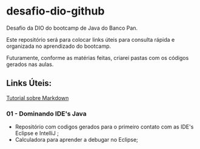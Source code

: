 # desafio-dio-github
Desafio da DIO do bootcamp de Java do Banco Pan.  


Este repositório será para colocar links úteis para consulta rápida e organizada no aprendizado do bootcamp.  


Futuramente, conforme as matérias feitas, criarei pastas com os códigos gerados nas aulas.  





## Links Úteis:
[Tutorial sobre Markdown](https://markdown.net.br/sintaxe-basica/)  


### 01 - Dominando IDE's Java
- Repositório com codigos gerados para o primeiro contato com as IDE's Eclipse e IntelliJ ;
- Calculadora para aprender a debugar no Eclipse;   
